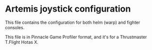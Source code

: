 # Artemis joystick configuration

This file contains the configuration for both helm (warp) and fighter consoles.

This file is in Pinnacle Game Profiler format, and it's for a Thrustmaster T.Flight Hotas X.


